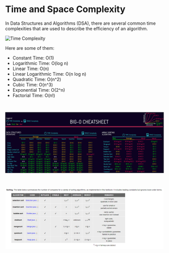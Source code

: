 # Time and Space Complexity 

In Data Structures and Algorithms (DSA), there are several common time complexities that are used to describe the efficiency of an algorithm. 

![Time Complexity](https://www.wolframcloud.com/obj/9b2ba6ec-583e-4be4-b344-214cb45a17bb)

Here are some of them: 
- Constant Time: O(1)
- Logarithmic Time: O(log n)
- Linear Time: O(n)
- Linear Logarithmic Time: O(n log n)
- Quadratic Time: O(n^2)
- Cubic Time: O(n^3)
- Exponential Time: O(2^n)
- Factorial Time: O(n!)

<br>

![](./resources/algo-complexity.png)

<br>

![](./resources/sort-complexity.png)
 

